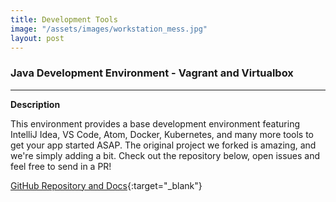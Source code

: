 ```yaml
---
title: Development Tools
image: "/assets/images/workstation_mess.jpg"
layout: post
---
```


### **Java Development Environment - Vagrant and Virtualbox**
---
**Description**

This environment provides a base development environment featuring IntelliJ Idea, VS Code, Atom, Docker, Kubernetes, and many more tools to get your app started ASAP. The original project we forked is amazing, and we're simply adding a bit.  Check out the repository below, open issues and feel free to send in a PR!

[GitHub Repository and Docs](https://github.com/grdevhq/development-environment){:target="_blank"}